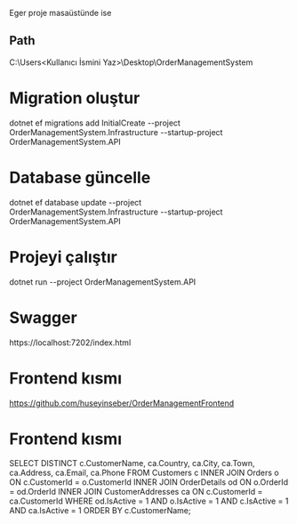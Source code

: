 
Eger proje masaüstünde ise

Path                                          
----                                          
C:\Users\<Kullanıcı İsmini Yaz>\Desktop\OrderManagementSystem

# Migration oluştur
dotnet ef migrations add InitialCreate --project OrderManagementSystem.Infrastructure --startup-project OrderManagementSystem.API

# Database güncelle
dotnet ef database update --project OrderManagementSystem.Infrastructure --startup-project OrderManagementSystem.API

# Projeyi çalıştır
dotnet run --project OrderManagementSystem.API

# Swagger 
https://localhost:7202/index.html

# Frontend kısmı
https://github.com/huseyinseber/OrderManagementFrontend

# Frontend kısmı

SELECT DISTINCT 
    c.CustomerName,
    ca.Country,
    ca.City,
    ca.Town,
    ca.Address,
    ca.Email,
    ca.Phone
FROM Customers c
INNER JOIN Orders o ON c.CustomerId = o.CustomerId
INNER JOIN OrderDetails od ON o.OrderId = od.OrderId
INNER JOIN CustomerAddresses ca ON c.CustomerId = ca.CustomerId
WHERE od.IsActive = 1 
    AND o.IsActive = 1 
    AND c.IsActive = 1 
    AND ca.IsActive = 1
ORDER BY c.CustomerName;


